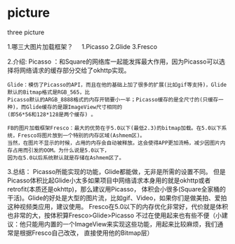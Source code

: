 # picture
three picture

1.哪三大图片加载框架？
     1.Picasso
     2.Glide
     3.Fresco

2.介绍:
    Picasso ：和Square的网络库一起能发挥最大作用，因为Picasso可以选择将网络请求的缓存部分交给了okhttp实现。
    
    Glide：模仿了Picasso的API，而且在他的基础上加了很多的扩展(比如gif等支持)，Glide默认的Bitmap格式是RGB_565，比    
    Picasso默认的ARGB_8888格式的内存开销要小一半；Picasso缓存的是全尺寸的(只缓存一种)，而Glide缓存的是跟ImageView尺寸相同的
    (即56*56和128*128是两个缓存) 。

    FB的图片加载框架Fresco：最大的优势在于5.0以下(最低2.3)的bitmap加载。在5.0以下系统，Fresco将图片放到一个特别的内存区域(Ashmem区)。
    当然，在图片不显示的时候，占用的内存会自动被释放。这会使得APP更加流畅，减少因图片内存占用而引发的OOM。为什么说是5.0以下，
    因为在5.0以后系统默认就是存储在Ashmem区了。

3.总结：
    Picasso所能实现的功能，Glide都能做，无非是所需的设置不同。
    但是Picasso体积比起Glide小太多如果项目中网络请求本身用的就是okhttp或者retrofit(本质还是okhttp)，那么建议用Picasso，
    体积会小很多(Square全家桶的干活)。Glide的好处是大型的图片流，比如gif、Video，如果你们是做美拍、爱拍这种视频类应用，建议使用。
    Fresco在5.0以下的内存优化非常好，代价就是体积也非常的大，按体积算Fresco>Glide>Picasso
    不过在使用起来也有些不便（小建议：他只能用内置的一个ImageView来实现这些功能，用起来比较麻烦，我们通常是根据Fresco自己改改，
    直接使用他的Bitmap层）
